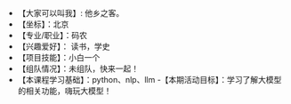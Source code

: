 - 【大家可以叫我】: 他乡之客。
- 【坐标】：北京
- 【专业/职业】：码农
- 【兴趣爱好】： 读书，学史
- 【项目技能】：小白一个
- 【组队情况】：未组队，快来一起！
- 【本课程学习基础】：python、nlp、llm
-【本期活动目标】：学习了解大模型的相关功能，嗨玩大模型！
